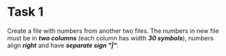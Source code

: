 # Task 1

Create a file with numbers from another two files. The numbers in new file must be in ***two columns*** (each column has width ***30 symbols***), numbers align ***right*** and have ***separate sign "|"***.
